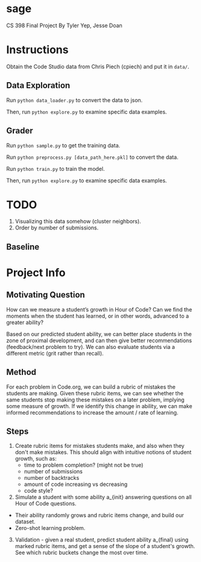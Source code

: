 # sage
CS 398 Final Project
By Tyler Yep, Jesse Doan

# Instructions
Obtain the Code Studio data from Chris Piech (cpiech) and put it in `data/`.

## Data Exploration
Run `python data_loader.py` to convert the data to json.

Then, run `python explore.py` to examine specific data examples.

## Grader
Run `python sample.py` to get the training data.

Run `python preprocess.py [data_path_here.pkl]` to convert the data.

Run `python train.py` to train the model.

Then, run `python explore.py` to examine specific data examples.


# TODO
1. Visualizing this data somehow (cluster neighbors).
2. Order by number of submissions.

## Baseline





# Project Info

## Motivating Question
How can we measure a student’s growth in Hour of Code? Can we find the moments when the student has learned, or in other words, advanced to a greater ability?

Based on our predicted student ability, we can better place students in the zone of proximal development, and can then give better recommendations (feedback/next problem to try). We can also evaluate students via a different metric (grit rather than recall).

## Method
For each problem in Code.org, we can build a rubric of mistakes the students are making. Given these rubric items, we can see whether the same students stop making these mistakes on a later problem, implying some measure of growth. If we identify this change in ability, we can make informed recommendations to increase the amount / rate of learning.

## Steps
1. Create rubric items for mistakes students make, and also when they don't make mistakes. This should align with intuitive notions of student growth, such as:
    * time to problem completion? (might not be true)
    * number of submissions
    * number of backtracks
    * amount of code increasing vs decreasing
    * code style?
2. Simulate a student with some ability a_{init} answering questions on all Hour of Code questions.
  * Their ability randomly grows and rubric items change, and build our dataset.
  * Zero-shot learning problem.
3. Validation - given a real student, predict student ability a_{final} using marked rubric items, and get a sense of the slope of a student's growth. See which rubric buckets change the most over time.
